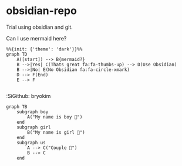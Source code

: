# obsidian-repo

Trial using obsidian and git.

Can I use mermaid here?

```mermaid
%%{init: {'theme': 'dark'}}%%
graph TD
	A([start]) --> B{mermaid?}
	B -->|Yes| C(Thats great fa:fa-thumbs-up) --> D(Use Obsidian)
	B -->|No| E(No Obsidian fa:fa-circle-xmark)
	D --> F(End)
	E --> F
	
```

:SiGithub: bryokim

```mermaid
graph TB
	subgraph boy
		A("My name is boy 👦")
	end
	subgraph girl
		B("My name is girl 👧")
	end
	subgraph us
		A --> C("Couple 💑")
		B --> C
	end
```
